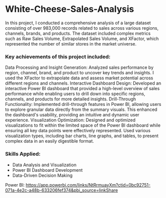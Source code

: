# White-Cheese-Sales-Analysis

In this project, I conducted a comprehensive analysis of a large dataset consisting of over 983,000 records related to sales across various regions, channels, brands, and products. The dataset included complex metrics such as Raw Sales Volume, Extrapolated Sales Volume, and XFactor, which represented the number of similar stores in the market universe.

### Key achievements of this project included:

Data Processing and Insight Generation: Analyzed sales performance by region, channel, brand, and product to uncover key trends and insights. I used the XFactor to extrapolate data and assess market potential across different regions and channels.
Interactive Dashboard Design: Developed an interactive Power BI dashboard that provided a high-level overview of sales performance while enabling users to drill down into specific regions, channels, and products for more detailed insights.
Drill-Through Functionality: Implemented drill-through features in Power BI, allowing users to explore granular data directly from the summary visuals. This enhanced the dashboard's usability, providing an intuitive and dynamic user experience.
Visualization Optimization: Designed and optimized visualizations to fit within the limited space of the Power BI dashboard while ensuring all key data points were effectively represented. Used various visualization types, including bar charts, line graphs, and tables, to present complex data in an easily digestible format.

### Skills Applied:

* Data Analysis and Visualization
* Power BI Dashboard Development
* Data-Driven Decision Making


Power BI: https://app.powerbi.com/links/NtRrmuayXm?ctid=0bc92751-071a-4e2c-a48b-633206fef374&pbi_source=linkShare
